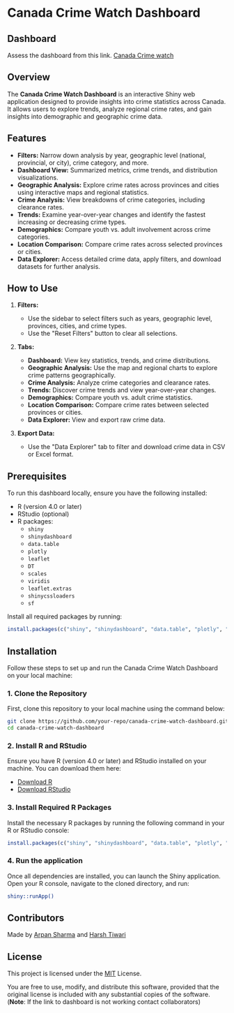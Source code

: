 # Canada Crime Watch Dashboard

## Dashboard
Assess the dashboard from this link.
[Canada Crime watch](https://arpan-sharma.shinyapps.io/crime_watch/)


## Overview

The **Canada Crime Watch Dashboard** is an interactive Shiny web application designed to provide insights into crime statistics across Canada. It allows users to explore trends, analyze regional crime rates, and gain insights into demographic and geographic crime data.

## Features

- **Filters:** Narrow down analysis by year, geographic level (national, provincial, or city), crime category, and more.
- **Dashboard View:** Summarized metrics, crime trends, and distribution visualizations.
- **Geographic Analysis:** Explore crime rates across provinces and cities using interactive maps and regional statistics.
- **Crime Analysis:** View breakdowns of crime categories, including clearance rates.
- **Trends:** Examine year-over-year changes and identify the fastest increasing or decreasing crime types.
- **Demographics:** Compare youth vs. adult involvement across crime categories.
- **Location Comparison:** Compare crime rates across selected provinces or cities.
- **Data Explorer:** Access detailed crime data, apply filters, and download datasets for further analysis.

## How to Use

1. **Filters:**
   - Use the sidebar to select filters such as years, geographic level, provinces, cities, and crime types.
   - Use the "Reset Filters" button to clear all selections.

2. **Tabs:**
   - **Dashboard:** View key statistics, trends, and crime distributions.
   - **Geographic Analysis:** Use the map and regional charts to explore crime patterns geographically.
   - **Crime Analysis:** Analyze crime categories and clearance rates.
   - **Trends:** Discover crime trends and view year-over-year changes.
   - **Demographics:** Compare youth vs. adult crime statistics.
   - **Location Comparison:** Compare crime rates between selected provinces or cities.
   - **Data Explorer:** View and export raw crime data.

3. **Export Data:**
   - Use the "Data Explorer" tab to filter and download crime data in CSV or Excel format.

## Prerequisites

To run this dashboard locally, ensure you have the following installed:

- R (version 4.0 or later)
- RStudio (optional)
- R packages:
  - `shiny`
  - `shinydashboard`
  - `data.table`
  - `plotly`
  - `leaflet`
  - `DT`
  - `scales`
  - `viridis`
  - `leaflet.extras`
  - `shinycssloaders`
  - `sf`

Install all required packages by running:
```R
install.packages(c("shiny", "shinydashboard", "data.table", "plotly", "leaflet", "DT", "scales", "viridis", "leaflet.extras", "shinycssloaders", "sf"))
```
## Installation

Follow these steps to set up and run the Canada Crime Watch Dashboard on your local machine:

### 1. Clone the Repository
First, clone this repository to your local machine using the command below:
```bash
git clone https://github.com/your-repo/canada-crime-watch-dashboard.git
cd canada-crime-watch-dashboard
```

### 2. Install R and RStudio
Ensure you have R (version 4.0 or later) and RStudio installed on your machine. You can download them here:
- [Download R](https://cran.r-project.org/)
- [Download RStudio](https://www.rstudio.com/products/rstudio/download/)

### 3. Install Required R Packages
Install the necessary R packages by running the following command in your R or RStudio console:

```R
install.packages(c("shiny", "shinydashboard", "data.table", "plotly", "leaflet", "DT", "scales", "viridis", "leaflet.extras", "shinycssloaders", "sf"))
```

### 4. Run the application
Once all dependencies are installed, you can launch the Shiny application. Open your R console, navigate to the cloned directory, and run:

```bash
shiny::runApp()
```


## Contributors

Made by [Arpan Sharma](https://github.com/Arpan-shrma) and [Harsh Tiwari](https://github.com/HarshTiwari1710)


## License

This project is licensed under the [MIT](https://choosealicense.com/licenses/mit/) License.

You are free to use, modify, and distribute this software, provided that the original license is included with any substantial copies of the software. (**Note**: If the link to dashboard is not working contact collaborators)

